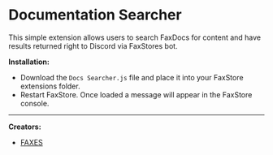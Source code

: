 # Documentation Searcher

This simple extension allows users to search FaxDocs for content and have results returned right to Discord via FaxStores bot.


**Installation:**
- Download the `Docs Searcher.js` file and place it into your FaxStore extensions folder.
- Restart FaxStore. Once loaded a message will appear in the FaxStore console.

---

**Creators:**
- [FAXES](github.com/faxes)
